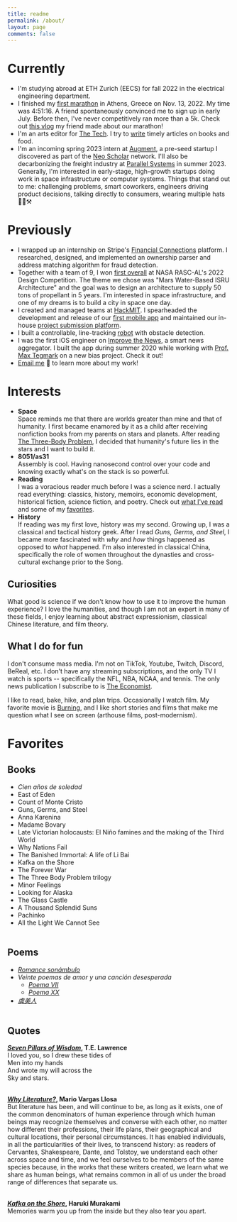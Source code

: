 ```yaml
---
title: readme
permalink: /about/
layout: page
comments: false
---
```

# Currently
* I'm studying abroad at ETH Zurich (EECS) for fall 2022 in the electrical engineering department.
* I finished my [first marathon](https://www.athensauthenticmarathon.gr) in Athens, Greece on Nov. 13, 2022. My time was 4:51:16. A friend spontaneously convinced me to sign up in early July. Before then, I've never competitively ran more than a 5k. Check out [this vlog](https://www.youtube.com/watch?v=kiXPgtuylnk) my friend made about our marathon!
* I'm an arts editor for [The Tech](https://thetech.com). I try to [write](https://thetech.com/authors/mindy-long) timely articles on books and food.
* I'm an incoming spring 2023 intern at [Augment](https://augment.market), a pre-seed startup I discovered as part of the [Neo Scholar](https://neo.com) network. I'll also be decarbonizing the freight industry at [Parallel Systems](https://moveparallel.com) in summer 2023. Generally, I'm interested in early-stage, high-growth startups doing work in space infrastructure or computer systems. Things that stand out to me: challenging problems, smart coworkers, engineers driving product decisions, talking directly to consumers, wearing multiple hats👷‍♀️⚒️

# Previously
* I wrapped up an internship on Stripe's [Financial Connections](https://stripe.com/financial-connections) platform. I researched, designed, and implemented an ownership parser and address matching algorithm for fraud detection.
* Together with a team of 9, I won [first overall](https://www.nasa.gov/feature/collegiate-teams-take-home-honors-in-20th-rasc-al-forum) at NASA RASC-AL's 2022 Design Competition. The theme we chose was "Mars Water-Based ISRU Architecture" and the goal was to design an architecture to supply 50 tons of propellant in 5 years. I'm interested in space infrastructure, and one of my dreams is to build a city in space one day.
* I created and managed teams at [HackMIT](https://hackmit.org). I spearheaded the development and release of our [first mobile app](https://apps.apple.com/us/app/hackmit/id1582182786) and maintained our in-house [project submission platform](https://spectacle.hackmit.org).
* I built a controllable, line-tracking [robot](https://www.dropbox.com/s/pf0zssbjoezy4pc/6.115-final-project-motorized-cart.MOV?dl=0) with obstacle detection. 
* I was the first iOS engineer on [Improve the News](https://apps.apple.com/us/app/improve-the-news/id1554856339), a smart news aggregator. I built the app during summer 2020 while working with [Prof. Max Tegmark](https://space.mit.edu/home/tegmark/) on a new bias project. Check it out!
* [Email me](mailto:mflong00@gmail.com) 📩 to learn more about my work!

# Interests
* **Space**   
Space reminds me that there are worlds greater than mine and that of humanity. I first became enamored by it as a child after receiving nonfiction books from my parents on stars and planets. After reading [The Three-Body Problem](https://www.goodreads.com/book/show/20518872-the-three-body-problem), I decided that humanity's future lies in the stars and I want to build it.
* **8051/as31**   
Assembly is cool. Having nanosecond control over your code and knowing exactly what's on the stack is so powerful.
* **Reading**   
I was a voracious reader much before I was a science nerd. I actually read everything: classics, history, memoirs, economic development, historical fiction, science fiction, and poetry. Check out [what I've read](https://www.goodreads.com/mflong) and some of my [favorites](#favorite-reads). 
* **History**   
If reading was my first love, history was my second. Growing up, I was a classical and tactical history geek. After I read *Guns, Germs, and Steel*, I became more fascinated with *why* and *how* things happened as opposed to *what* happened. I'm also interested in classical China, specifically the role of women throughout the dynasties and cross-cultural exchange prior to the Song.

## Curiosities
What good is science if we don't know how to use it to improve the human experience? I love the humanities, and though I am not an expert in many of these fields, I enjoy learning about abstract expressionism, classical Chinese literature, and film theory. 

## What I do for fun
I don't consume mass media. I'm not on TikTok, Youtube, Twitch, Discord, BeReal, etc. I don't have any streaming subscriptions, and the only TV I watch is sports -- specifically the NFL, NBA, NCAA, and tennis. The only news publication I subscribe to is [The Economist](https://www.economist.com).

I like to read, bake, hike, and plan trips. Occasionally I watch film. My favorite movie is [Burning](https://www.imdb.com/title/tt7282468/), and I like short stories and films that make me question what I see on screen (arthouse films, post-modernism).

# Favorites
## Books
* *Cien años de soledad*
* East of Eden
* Count of Monte Cristo
* Guns, Germs, and Steel
* Anna Karenina
* Madame Bovary
* Late Victorian holocausts: El Niño famines and the making of the Third World
* Why Nations Fail
* The Banished Immortal: A life of Li Bai
* Kafka on the Shore
* The Forever War
* The Three Body Problem trilogy
* Minor Feelings
* Looking for Alaska
* The Glass Castle
* A Thousand Splendid Suns
* Pachinko
* All the Light We Cannot See
<br/><br/> 

## Poems
* [*Romance sonámbulo*](https://poets.org/poem/romance-sonambulo#spanish)
* *Veinte poemas de amor y una canción desesperada*
    * [*Poema VII*](https://www.gavilan.edu/academic/spanish/gaspar/html/27_09.html)
    * [*Poema XX*](https://www.gavilan.edu/academic/spanish/gaspar/html/27_22.html)
* [*虞美人*](https://www.consolatio.com/2013/01/li-yu-how-much-sorrow-can-there-be-.html)
<br/><br/> 

## Quotes
**[*Seven Pillars of Wisdom*](https://www.goodreads.com/book/show/57936.Seven_Pillars_of_Wisdom), T.E. Lawrence**   
I loved you, so I drew these tides of   
Men into my hands   
And wrote my will across the    
Sky and stars.
<br/><br/> 
   
**[*Why Literature?*](https://newrepublic.com/article/78238/mario-vargas-llosa-literature), Mario Vargas Llosa**   
But literature has been, and will continue to be, as long as it exists, one of the common denominators of human experience through which human beings may recognize themselves and converse with each other, no matter how different their professions, their life plans, their geographical and cultural locations, their personal circumstances. It has enabled individuals, in all the particularities of their lives, to transcend history: as readers of Cervantes, Shakespeare, Dante, and Tolstoy, we understand each other across    space and time, and we feel ourselves to be members of the same species because, in the works that these writers created, we learn what we share as human beings, what remains common in all of us under the broad range of differences that separate us. 
<br/><br/> 

**[*Kafka on the Shore*](https://www.goodreads.com/book/show/4929.Kafka_on_the_Shore?ac=1&from_search=true&qid=ggDp0LyIhk&rank=1), Haruki Murakami**   
Memories warm you up from the inside but they also tear you apart.